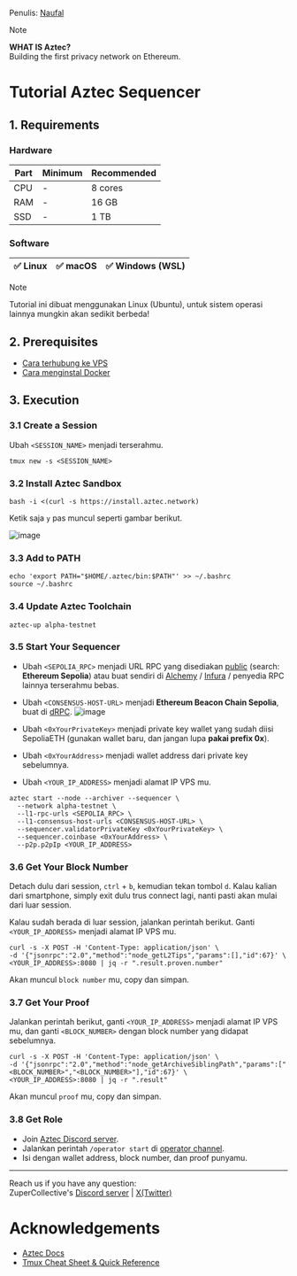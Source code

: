 Penulis: [Naufal](https://x.com/0xfal)

> [!NOTE]
> **WHAT IS Aztec?**\
> Building the first privacy network on Ethereum.

# Tutorial Aztec Sequencer

## 1. Requirements

### Hardware

| Part | Minimum | Recommended |
| ------------- | ------------- | ------------- |
| CPU | - | 8 cores |
| RAM | - | 16 GB |
| SSD | - | 1 TB |

### Software

| ✅ Linux | ✅ macOS | ✅ Windows (WSL) |
| ------------- | ------------- | ------------- |

> [!NOTE]
> Tutorial ini dibuat menggunakan Linux (Ubuntu), untuk sistem operasi lainnya mungkin akan sedikit berbeda!

## 2. Prerequisites

- [Cara terhubung ke VPS](https://github.com/ZuperHunt/Connect-to-VPS)
- [Cara menginstal Docker](https://github.com/zupercollective/Installing-Docker)

## 3. Execution

### 3.1 Create a Session

Ubah `<SESSION_NAME>` menjadi terserahmu.

```
tmux new -s <SESSION_NAME>
```

### 3.2 Install Aztec Sandbox

```
bash -i <(curl -s https://install.aztec.network)
```

Ketik saja `y` pas muncul seperti gambar berikut.

![image](https://github.com/user-attachments/assets/147ccf0f-0f4b-4655-b526-9bc764229ebb)

### 3.3 Add to PATH

```
echo 'export PATH="$HOME/.aztec/bin:$PATH"' >> ~/.bashrc
source ~/.bashrc
```

### 3.4 Update Aztec Toolchain

```
aztec-up alpha-testnet
```

### 3.5 Start Your Sequencer

- Ubah `<SEPOLIA_RPC>` menjadi URL RPC yang disediakan [public](https://chainlist.org) (search: **Ethereum Sepolia**) atau buat sendiri di [Alchemy](https://dashboard.alchemy.com/chains/eth?network=ETH_SEPOLIA) / [Infura](https://www.infura.io) / penyedia RPC lainnya terserahmu bebas.

- Ubah `<CONSENSUS-HOST-URL>` menjadi **Ethereum Beacon Chain Sepolia**, buat di [dRPC](https://drpc.org/login).
![image](https://github.com/user-attachments/assets/13c0d6b3-d244-4e66-9566-e78bad959327)

- Ubah `<0xYourPrivateKey>` menjadi private key wallet yang sudah diisi SepoliaETH (gunakan wallet baru, dan jangan lupa **pakai prefix 0x**).
- Ubah `<0xYourAddress>` menjadi wallet address dari private key sebelumnya.
- Ubah `<YOUR_IP_ADDRESS>` menjadi alamat IP VPS mu.

```
aztec start --node --archiver --sequencer \
  --network alpha-testnet \
  --l1-rpc-urls <SEPOLIA_RPC> \
  --l1-consensus-host-urls <CONSENSUS-HOST-URL> \
  --sequencer.validatorPrivateKey <0xYourPrivateKey> \
  --sequencer.coinbase <0xYourAddress> \
  --p2p.p2pIp <YOUR_IP_ADDRESS>
```

### 3.6 Get Your Block Number

Detach dulu dari session, `ctrl` + `b`, kemudian tekan tombol `d`. Kalau kalian dari smartphone, simply exit dulu trus connect lagi, nanti pasti akan mulai dari luar session.

Kalau sudah berada di luar session, jalankan perintah berikut. Ganti `<YOUR_IP_ADDRESS>` menjadi alamat IP VPS mu.

```
curl -s -X POST -H 'Content-Type: application/json' \
-d '{"jsonrpc":"2.0","method":"node_getL2Tips","params":[],"id":67}' \
<YOUR_IP_ADDRESS>:8080 | jq -r ".result.proven.number"
```

Akan muncul `block number` mu, copy dan simpan.

### 3.7 Get Your Proof

Jalankan perintah berikut, ganti `<YOUR_IP_ADDRESS>` menjadi alamat IP VPS mu, dan ganti `<BLOCK_NUMBER>` dengan block number yang didapat sebelumnya.

```
curl -s -X POST -H 'Content-Type: application/json' \
-d '{"jsonrpc":"2.0","method":"node_getArchiveSiblingPath","params":["<BLOCK_NUMBER>","<BLOCK_NUMBER>"],"id":67}' \
<YOUR_IP_ADDRESS>:8080 | jq -r ".result"
```

Akan muncul `proof` mu, copy dan simpan.

### 3.8 Get Role

- Join [Aztec Discord server](https://discord.gg/aztec).
- Jalankan perintah `/operator start` di [operator channel](https://discord.com/channels/1144692727120937080/1367196595866828982).
- Isi dengan wallet address, block number, dan proof punyamu.

---

Reach us if you have any question:\
ZuperCollective's [Discord server](https://discord.gg/ZuperCollective) | [X(Twitter)](https://twitter.com/ZuperCollective)

# Acknowledgements

* [Aztec Docs](https://docs.aztec.network/next/the_aztec_network/guides/run_nodes)
* [Tmux Cheat Sheet & Quick Reference](https://tmuxcheatsheet.com/)
